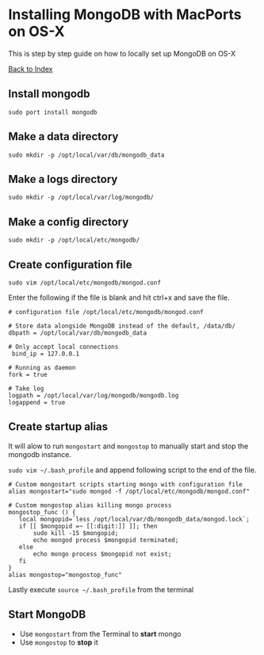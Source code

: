 # Installing MongoDB with MacPorts on OS-X 

This is step by step guide on how to locally set up MongoDB on OS-X

[Back to Index](Index.md)

## Install mongodb
```
sudo port install mongodb
```

## Make a data directory
```
sudo mkdir -p /opt/local/var/db/mongodb_data
```

## Make a logs directory
```
sudo mkdir -p /opt/local/var/log/mongodb/
```

## Make a config directory
```
sudo mkdir -p /opt/local/etc/mongodb/
```

## Create configuration file
```
sudo vim /opt/local/etc/mongodb/mongod.conf
```

Enter the following if the file is blank and hit ctrl+x and save the file.

```
# configuration file /opt/local/etc/mongodb/mongod.conf

# Store data alongside MongoDB instead of the default, /data/db/
dbpath = /opt/local/var/db/mongodb_data

# Only accept local connections
 bind_ip = 127.0.0.1

# Running as daemon
fork = true

# Take log
logpath = /opt/local/var/log/mongodb/mongodb.log
logappend = true
```

## Create startup alias 

It will alow to run `mongostart` and `mongostop` to manually start and stop the mongodb instance.

`sudo vim ~/.bash_profile` and append following script to the end of the file.

```
# Custom mongostart scripts starting mongo with configuration file
alias mongostart="sudo mongod -f /opt/local/etc/mongodb/mongod.conf"

# Custom mongostop alias killing mongo process
mongostop_func () {
   local mongopid=`less /opt/local/var/db/mongodb_data/mongod.lock`;
   if [[ $mongopid =~ [[:digit:]] ]]; then
       sudo kill -15 $mongopid;
       echo mongod process $mongopid terminated;
   else
       echo mongo process $mongopid not exist;
   fi
}
alias mongostop="mongostop_func"
```

Lastly execute `source ~/.bash_profile` from the terminal


## Start MongoDB 

 - Use `mongostart` from the Terminal to **start** mongo 
 - Use `mongostop` to **stop** it

